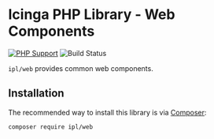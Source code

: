 # Icinga PHP Library - Web Components

[![PHP Support](https://img.shields.io/badge/php-%3E%3D%207.0-777BB4?logo=PHP)](https://php.net/)
![Build Status](https://github.com/Icinga/ipl-web/workflows/PHP%20Tests/badge.svg?branch=master)

`ipl/web` provides common web components.

## Installation

The recommended way to install this library is via [Composer](https://getcomposer.org):

```
composer require ipl/web
```
